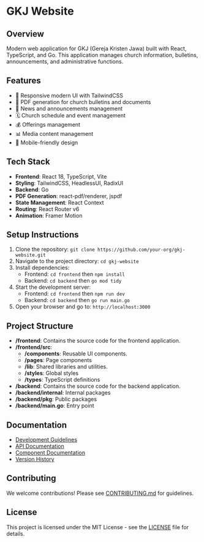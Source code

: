 # GKJ Website

## Overview
Modern web application for GKJ (Gereja Kristen Jawa) built with React, TypeScript, and Go. This application manages church information, bulletins, announcements, and administrative functions.

## Features
- 📱 Responsive modern UI with TailwindCSS
- 📄 PDF generation for church bulletins and documents
- 📰 News and announcements management
- 🗓️ Church schedule and event management
- 💰 Offerings management
- 📊 Media content management
- 📱 Mobile-friendly design

## Tech Stack
- **Frontend**: React 18, TypeScript, Vite
- **Styling**: TailwindCSS, HeadlessUI, RadixUI
- **Backend**: Go
- **PDF Generation**: react-pdf/renderer, jspdf
- **State Management**: React Context
- **Routing**: React Router v6
- **Animation**: Framer Motion

## Setup Instructions
1. Clone the repository: `git clone https://github.com/your-org/gkj-website.git`
2. Navigate to the project directory: `cd gkj-website`
3. Install dependencies: 
    - Frontend: `cd frontend` then `npm install`
    - Backend: `cd backend` then `go mod tidy`
4. Start the development server: 
    - Frontend: `cd frontend` then `npm run dev`
    - Backend: `cd backend` then `go run main.go`
5. Open your browser and go to: `http://localhost:3000`

## Project Structure
- **/frontend**: Contains the source code for the frontend application.
- **/frontend/src**: 
    - **/components**: Reusable UI components.
    - **/pages**: Page components
    - **/lib**: Shared libraries and utilities.
    - **/styles**: Global styles
    - **/types**: TypeScript definitions
- **/backend**: Contains the source code for the backend application.
- **/backend/internal**: Internal packages
- **/backend/pkg**: Public packages
- **/backend/main.go**: Entry point

## Documentation
- [Development Guidelines](./docs/DEVELOPMENT.md)
- [API Documentation](./docs/API.md)
- [Component Documentation](./docs/COMPONENTS.md)
- [Version History](./docs/CHANGELOG.md)

## Contributing
We welcome contributions! Please see [CONTRIBUTING.md](./docs/CONTRIBUTING.md) for guidelines.

## License
This project is licensed under the MIT License - see the [LICENSE](LICENSE) file for details.
